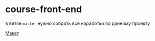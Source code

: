 # course-front-end
в ветке `master` нужно собрать все наработки по данному проекту 

[Макет](https://www.figma.com/file/G1r3tOxy625vwsyWhwnFQrcs/Boulder-Prolotherapy?node-id=35%3A163)